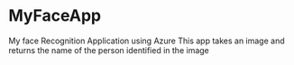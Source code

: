 # MyFaceApp
My face Recognition Application using Azure 
This app takes an image and returns the name of the person identified in the image  
